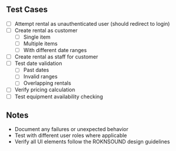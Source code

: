## Test Cases

- [ ] Attempt rental as unauthenticated user (should redirect to login)
- [ ] Create rental as customer
  - [ ] Single item
  - [ ] Multiple items
  - [ ] With different date ranges
- [ ] Create rental as staff for customer
- [ ] Test date validation
  - [ ] Past dates
  - [ ] Invalid ranges
  - [ ] Overlapping rentals
- [ ] Verify pricing calculation
- [ ] Test equipment availability checking

## Notes
- Document any failures or unexpected behavior
- Test with different user roles where applicable
- Verify all UI elements follow the ROKNSOUND design guidelines
